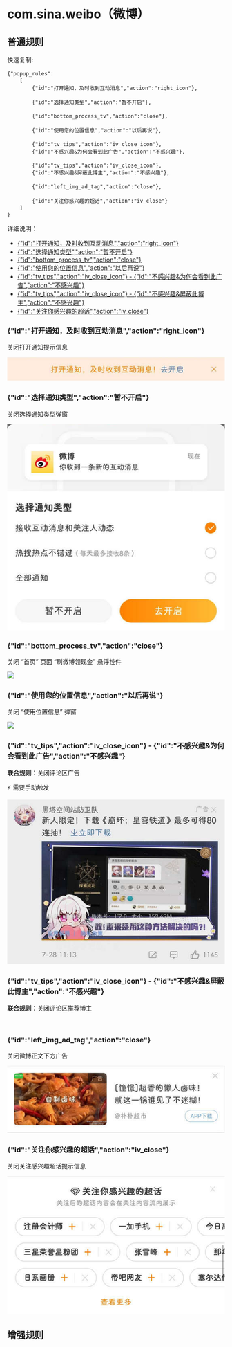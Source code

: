 # com.sina.weibo（微博）

## 普通规则

快速复制:
```
{"popup_rules":
    [
        {"id":"打开通知，及时收到互动消息","action":"right_icon"},

        {"id":"选择通知类型","action":"暂不开启"},

        {"id":"bottom_process_tv","action":"close"},

        {"id":"使用您的位置信息","action":"以后再说"},

        {"id":"tv_tips","action":"iv_close_icon"},
        {"id":"不感兴趣&为何会看到此广告","action":"不感兴趣"},

        {"id":"tv_tips","action":"iv_close_icon"},
        {"id":"不感兴趣&屏蔽此博主","action":"不感兴趣"},

        {"id":"left_img_ad_tag","action":"close"},

        {"id":"关注你感兴趣的超话","action":"iv_close"}
    ]
}
```
详细说明：
- [{"id":"打开通知，及时收到互动消息","action":"right_icon"}](#id打开通知及时收到互动消息actionright_icon)
- [{"id":"选择通知类型","action":"暂不开启"}](#id选择通知类型action暂不开启)
- [{"id":"bottom_process_tv","action":"close"}](#idbottom_process_tvactionclose)
- [{"id":"使用您的位置信息","action":"以后再说"}](#id使用您的位置信息action以后再说)
- [{"id":"tv_tips","action":"iv_close_icon"} - {"id":"不感兴趣&为何会看到此广告","action":"不感兴趣"}](#idtv_tipsactioniv_close_icon---id不感兴趣为何会看到此广告action不感兴趣)
- [{"id":"tv_tips","action":"iv_close_icon"} - {"id":"不感兴趣&屏蔽此博主","action":"不感兴趣"}](#idtv_tipsactioniv_close_icon---id不感兴趣屏蔽此博主action不感兴趣)
- [{"id":"关注你感兴趣的超话","action":"iv_close"}](#id关注你感兴趣的超话actioniv_close)

### {"id":"打开通知，及时收到互动消息","action":"right_icon"}
关闭打开通知提示信息

![](./assets/打开通知提示信息.jpg)

### {"id":"选择通知类型","action":"暂不开启"}
关闭选择通知类型弹窗

![](./assets/选择通知类型弹窗.jpg)

### {"id":"bottom_process_tv","action":"close"}
关闭 “首页” 页面 “刷微博领现金” 悬浮控件

![](./assets/hongbao_pop.jpg)

### {"id":"使用您的位置信息","action":"以后再说"}
关闭 “使用位置信息” 弹窗

![](./assets/location.jpg)

### {"id":"tv_tips","action":"iv_close_icon"} - {"id":"不感兴趣&为何会看到此广告","action":"不感兴趣"}
**联合规则**：关闭评论区广告

⚡ 需要手动触发

![](./assets/评论区广告.jpg)

### {"id":"tv_tips","action":"iv_close_icon"} - {"id":"不感兴趣&屏蔽此博主","action":"不感兴趣"}
**联合规则**：关闭评论区推荐博主

![]()

### {"id":"left_img_ad_tag","action":"close"}
关闭微博正文下方广告

![](./assets/微博正文下方广告.jpg)

### {"id":"关注你感兴趣的超话","action":"iv_close"}
关闭关注感兴趣超话提示信息

![](./assets/关注感兴趣超话提示信息.jpg)

## 增强规则
